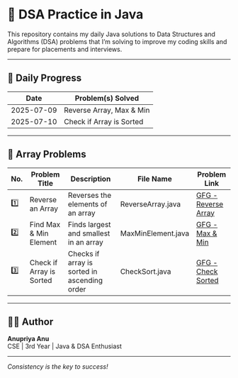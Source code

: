 # 🚀 DSA Practice in Java

This repository contains my daily Java solutions to Data Structures and Algorithms (DSA) problems that I’m solving to improve my coding skills and prepare for placements and interviews.

---

## 📅 Daily Progress

| Date       | Problem(s) Solved                            |
|------------|----------------------------------------------|
| 2025-07-09 | Reverse Array, Max & Min                     |
| 2025-07-10 | Check if Array is Sorted                     |

---

## 📘 Array Problems

| No. | Problem Title            | Description                                  | File Name               | Problem Link |
|-----|---------------------------|----------------------------------------------|--------------------------|--------------|
| 1️⃣ | Reverse an Array          | Reverses the elements of an array            | ReverseArray.java        | [GFG - Reverse Array](https://www.geeksforgeeks.org/write-a-program-to-reverse-an-array-or-string/) |
| 2️⃣ | Find Max & Min Element    | Finds largest and smallest in an array       | MaxMinElement.java       | [GFG - Max & Min](https://www.geeksforgeeks.org/maximum-and-minimum-in-an-array/) |
| 3️⃣ | Check if Array is Sorted  | Checks if array is sorted in ascending order | CheckSort.java           | [GFG - Check Sorted](https://www.geeksforgeeks.org/check-if-an-array-is-sorted/) |

---

## 👩‍💻 Author

**Anupriya Anu**  
CSE | 3rd Year | Java & DSA Enthusiast

---

_Consistency is the key to success!_

